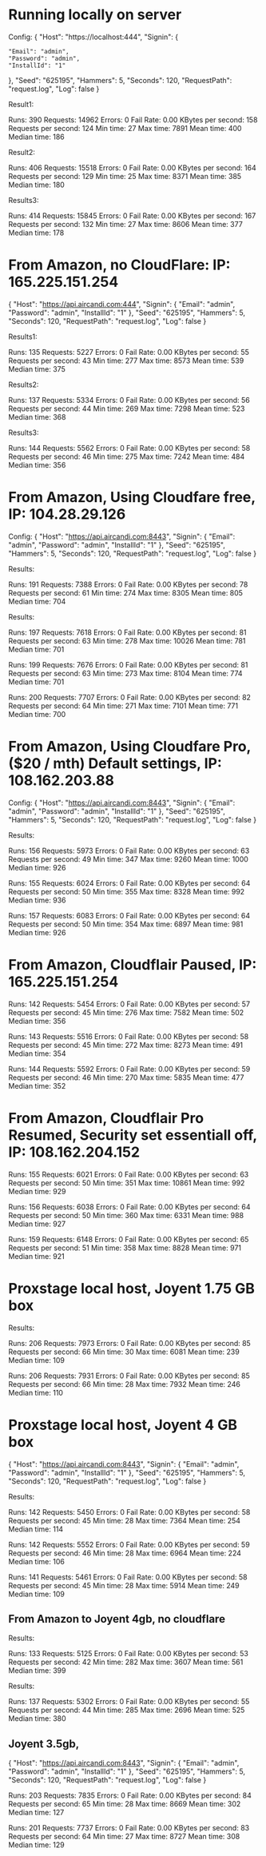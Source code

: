 
Running locally on server
=============================

Config:
{
  "Host": "https://localhost:444",
  "Signin": {

    "Email": "admin",
    "Password": "admin",
    "InstallId": "1"
  },
  "Seed": "625195",
  "Hammers": 5,
  "Seconds": 120,
  "RequestPath": "request.log",
  "Log": false
}

Result1:

Runs: 390
Requests: 14962
Errors: 0
Fail Rate: 0.00
KBytes per second: 158
Requests per second: 124
Min time: 27
Max time: 7891
Mean time: 400
Median time: 186

Result2: 

Runs: 406
Requests: 15518
Errors: 0
Fail Rate: 0.00
KBytes per second: 164
Requests per second: 129
Min time: 25
Max time: 8371
Mean time: 385
Median time: 180

Results3: 

Runs: 414
Requests: 15845
Errors: 0
Fail Rate: 0.00
KBytes per second: 167
Requests per second: 132
Min time: 27
Max time: 8606
Mean time: 377
Median time: 178


From Amazon, no CloudFlare:  IP: 165.225.151.254
=================================================


{
  "Host": "https://api.aircandi.com:444",
  "Signin": {
    "Email": "admin",
    "Password": "admin",
    "InstallId": "1"
  },
  "Seed": "625195",
  "Hammers": 5,
  "Seconds": 120,
  "RequestPath": "request.log",
  "Log": false
}

Results1:

Runs: 135
Requests: 5227
Errors: 0
Fail Rate: 0.00
KBytes per second: 55
Requests per second: 43
Min time: 277
Max time: 8573
Mean time: 539
Median time: 375

Results2: 

Runs: 137
Requests: 5334
Errors: 0
Fail Rate: 0.00
KBytes per second: 56
Requests per second: 44
Min time: 269
Max time: 7298
Mean time: 523
Median time: 368


Results3: 

Runs: 144
Requests: 5562
Errors: 0
Fail Rate: 0.00
KBytes per second: 58
Requests per second: 46
Min time: 275
Max time: 7242
Mean time: 484
Median time: 356


From Amazon, Using Cloudfare free, IP:  104.28.29.126
===================================================

Config:
{
  "Host": "https://api.aircandi.com:8443",
  "Signin": {
    "Email": "admin",
    "Password": "admin",
    "InstallId": "1"
  },
  "Seed": "625195",
  "Hammers": 5,
  "Seconds": 120,
  "RequestPath": "request.log",
  "Log": false
}

Results:

Runs: 191
Requests: 7388
Errors: 0
Fail Rate: 0.00
KBytes per second: 78
Requests per second: 61
Min time: 274
Max time: 8305
Mean time: 805
Median time: 704

Results:

Runs: 197
Requests: 7618
Errors: 0
Fail Rate: 0.00
KBytes per second: 81
Requests per second: 63
Min time: 278
Max time: 10026
Mean time: 781
Median time: 701


Runs: 199
Requests: 7676
Errors: 0
Fail Rate: 0.00
KBytes per second: 81
Requests per second: 63
Min time: 273
Max time: 8104
Mean time: 774
Median time: 701

Runs: 200
Requests: 7707
Errors: 0
Fail Rate: 0.00
KBytes per second: 82
Requests per second: 64
Min time: 271
Max time: 7101
Mean time: 771
Median time: 700



From Amazon, Using Cloudfare Pro, ($20 / mth) Default settings, IP:  108.162.203.88
===================================================================================

Config:
{
  "Host": "https://api.aircandi.com:8443",
  "Signin": {
    "Email": "admin",
    "Password": "admin",
    "InstallId": "1"
  },
  "Seed": "625195",
  "Hammers": 5,
  "Seconds": 120,
  "RequestPath": "request.log",
  "Log": false
}

Results: 

Runs: 156
Requests: 5973
Errors: 0
Fail Rate: 0.00
KBytes per second: 63
Requests per second: 49
Min time: 347
Max time: 9260
Mean time: 1000
Median time: 926

Runs: 155
Requests: 6024
Errors: 0
Fail Rate: 0.00
KBytes per second: 64
Requests per second: 50
Min time: 355
Max time: 8328
Mean time: 992
Median time: 936

Runs: 157
Requests: 6083
Errors: 0
Fail Rate: 0.00
KBytes per second: 64
Requests per second: 50
Min time: 354
Max time: 6897
Mean time: 981
Median time: 926


From Amazon, Cloudflair Paused, IP:  165.225.151.254
=================================================

Runs: 142
Requests: 5454
Errors: 0
Fail Rate: 0.00
KBytes per second: 57
Requests per second: 45
Min time: 276
Max time: 7582
Mean time: 502
Median time: 356

Runs: 143
Requests: 5516
Errors: 0
Fail Rate: 0.00
KBytes per second: 58
Requests per second: 45
Min time: 272
Max time: 8273
Mean time: 491
Median time: 354

Runs: 144
Requests: 5592
Errors: 0
Fail Rate: 0.00
KBytes per second: 59
Requests per second: 46
Min time: 270
Max time: 5835
Mean time: 477
Median time: 352


From Amazon, Cloudflair Pro Resumed, Security set essentiall off, IP:  108.162.204.152
==========================
Runs: 155
Requests: 6021
Errors: 0
Fail Rate: 0.00
KBytes per second: 63
Requests per second: 50
Min time: 351
Max time: 10861
Mean time: 992
Median time: 929

Runs: 156
Requests: 6038
Errors: 0
Fail Rate: 0.00
KBytes per second: 64
Requests per second: 50
Min time: 360
Max time: 6331
Mean time: 988
Median time: 927

Runs: 159
Requests: 6148
Errors: 0
Fail Rate: 0.00
KBytes per second: 65
Requests per second: 51
Min time: 358
Max time: 8828
Mean time: 971
Median time: 921


Proxstage local host, Joyent 1.75 GB box
========================================
Results: 

Runs: 206
Requests: 7973
Errors: 0
Fail Rate: 0.00
KBytes per second: 85
Requests per second: 66
Min time: 30
Max time: 6081
Mean time: 239
Median time: 109

Runs: 206
Requests: 7931
Errors: 0
Fail Rate: 0.00
KBytes per second: 85
Requests per second: 66
Min time: 28
Max time: 7932
Mean time: 246
Median time: 110

Proxstage local host, Joyent 4 GB box
========================================
{
  "Host": "https://api.aircandi.com:8443",
  "Signin": {
    "Email": "admin",
    "Password": "admin",
    "InstallId": "1"
  },
  "Seed": "625195",
  "Hammers": 5,
  "Seconds": 120,
  "RequestPath": "request.log",
  "Log": false
}

Results: 

Runs: 142
Requests: 5450
Errors: 0
Fail Rate: 0.00
KBytes per second: 58
Requests per second: 45
Min time: 28
Max time: 7364
Mean time: 254
Median time: 114

Runs: 142
Requests: 5552
Errors: 0
Fail Rate: 0.00
KBytes per second: 59
Requests per second: 46
Min time: 28
Max time: 6964
Mean time: 224
Median time: 106

Runs: 141
Requests: 5461
Errors: 0
Fail Rate: 0.00
KBytes per second: 58
Requests per second: 45
Min time: 28
Max time: 5914
Mean time: 249
Median time: 109


From Amazon to Joyent 4gb, no cloudflare
-----------------------------------------

Results: 

Runs: 133
Requests: 5125
Errors: 0
Fail Rate: 0.00
KBytes per second: 53
Requests per second: 42
Min time: 282
Max time: 3607
Mean time: 561
Median time: 399

Results: 

Runs: 137
Requests: 5302
Errors: 0
Fail Rate: 0.00
KBytes per second: 55
Requests per second: 44
Min time: 285
Max time: 2696
Mean time: 525
Median time: 380


Joyent 3.5gb,
-----------------------------------------

{
  "Host": "https://api.aircandi.com:8443",
  "Signin": {
    "Email": "admin",
    "Password": "admin",
    "InstallId": "1"
  },
  "Seed": "625195",
  "Hammers": 5,
  "Seconds": 120,
  "RequestPath": "request.log",
  "Log": false
}

Runs: 203
Requests: 7835
Errors: 0
Fail Rate: 0.00
KBytes per second: 84
Requests per second: 65
Min time: 28
Max time: 8669
Mean time: 302
Median time: 127

Runs: 201
Requests: 7737
Errors: 0
Fail Rate: 0.00
KBytes per second: 83
Requests per second: 64
Min time: 27
Max time: 8727
Mean time: 308
Median time: 129


